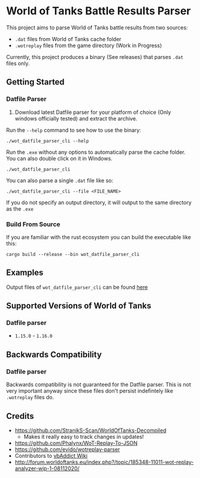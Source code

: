 # World of Tanks Battle Results Parser

This project aims to parse World of Tanks battle results from two sources:
 - `.dat` files from World of Tanks cache folder
 - `.wotreplay` files from the game directory (Work in Progress)

Currently, this project produces a binary (See releases) that parses `.dat` files only.

## Getting Started
### Datfile Parser
 
1. Download latest Datfile parser for your platform of choice (Only windows officially tested) and extract the archive.

Run the `--help` command to see how to use the binary:
```
./wot_datfile_parser_cli --help
```

Run the `.exe` without any options to automatically parse the cache folder. You can also double click on it in Windows.
```
./wot_datfile_parser_cli
```
You can also parse a single `.dat` file like so:
```
./wot_datfile_parser_cli --file <FILE_NAME>
```

If you do not specify an output directory, it will output to the same directory as the `.exe`

### Build From Source
If you are familiar with the rust ecosystem you can build the executable like this:
```
cargo build --release --bin wot_datfile_parser_cli
```

## Examples
Output files of `wot_datfile_parser_cli` can be found [here](datfile_parser/examples)
## Supported Versions of World of Tanks
### Datfile parser
 - `1.15.0` - `1.16.0`


## Backwards Compatibility
### Datfile parser
Backwards compatibility is not guaranteed for the Datfile parser. This is not very important anyway since these files don't persist indefintely like `.wotreplay` files do.

## Credits
 - https://github.com/StranikS-Scan/WorldOfTanks-Decompiled
    - Makes it really easy to track changes in updates!
 - https://github.com/Phalynx/WoT-Replay-To-JSON
 - https://github.com/evido/wotreplay-parser
 - Contributors to [vbAddict Wiki](https://web.archive.org/web/20180407110623/http://wiki.vbaddict.net/pages/WoT_Developer_Wiki)
 - http://forum.worldoftanks.eu/index.php?/topic/185348-11011-wot-replay-analyzer-wip-1-08112020/